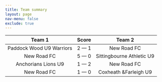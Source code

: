 ```yaml
---
title: Team summary
layout: page
nav-menu: false
exclude: true
---
```




|          Team 1          |    Score    |          Team 2           |
|:------------------------:|:-----------:|:-------------------------:|
| Paddock Wood U9 Warriors | 2 &mdash; 1 |        New Road FC        |
|       New Road FC        | 5 &mdash; 0 | Sittingbourne Athletic U9 |
|   Anchorians Lions U9    | 1 &mdash; 2 |        New Road FC        |
|       New Road FC        | 1 &mdash; 0 |   Coxheath &Farleigh U9   |

 <br /><br /><br />
